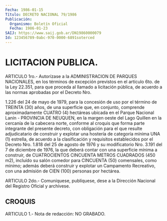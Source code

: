 ```yaml
---
Fecha: 1986-01-15
Título: DECRETO NACIONAL 79/1986
Publicación:
  Organismo: Boletín Oficial
  Fecha: 1986-01-23
SAIJ: https://www.saij.gob.ar/DN19860000079
Id: 123456789-0abc-970-0000-6891soterced
---
```

# LICITACION PUBLICA.

<a id="1"></a>
ARTICULO  1ro.-  Autorízase  a  la  ADMINISTRACION  DE PARQUES NACIONALES,  en  los términos de excepción previstos en el artículo 6to. de la Ley 22.351,  para  que  proceda  al llamado a licitación pública,  de  acuerdo a las normas aprobadas por  el  Decreto  Nro.

1.226 del 24 de mayo  de  1979,  para  la  concesión  de uso por el término  de TREINTA (30) años, de una superficie que, en  conjunto, comprende  aproximadamente  CUATRO  (4)  hectáreas  ubicada  en  el Parque  Nacional  Lanín  - PROVINCIA DE NEUQUEN, en la margen oeste del Lago Quillen en la cercanía  de  la cabecera norte, conforme al croquis  que  forma  parte  integrante del  presente  decreto,  con obligación  para  el  que  resulte  adjudicatario  de  construir  y explotar una hostería de categoría  mínima  UNA  (1)  estrella,  de acuerdo  a  la  clasificación  y  requisitos  establecidos  por  el Decreto  Nro. 1.818  del  25  de agosto de 1976 y su  modificatorio Nro. 3.191 del 7 de diciembre de 1976, la que deberá contar con una superficie mínima a construir, de  CUATROCIENTOS  CINCUENTA  METROS CUADRADOS  (450  m2), incluído su salón comedor para CINCUENTA (50) comensales, como mínimo;  además  deberá  construir  y  explotar un Campamento Recreativo, con una admisión de CIEN (100) personas  por hectárea.

<a id="2"></a>
ARTICULO  2do.-  Comuníquese,  publíquese, dese a la Dirección Nacional del Registro Oficial y archívese.

## CROQUIS

<a id="1"></a>
ARTICULO 1.- Nota de redacción: NO GRABADO.